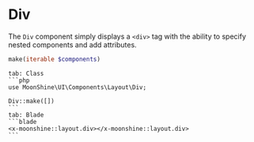 # Div

The `Div` component simply displays a `<div>` tag with the ability to specify nested components and add attributes.

```php
make(iterable $components)
```

~~~tabs
tab: Class
```php
use MoonShine\UI\Components\Layout\Div;

Div::make([])
```
tab: Blade
```blade
<x-moonshine::layout.div></x-moonshine::layout.div>
```
~~~
